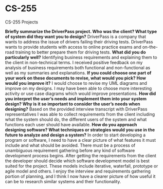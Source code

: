 # CS-255

CS-255 Projects

**Briefly summarize the DriverPass project. Who was the client? What type of system did they want you to design?**
DriverPass is a company that wants to address the issue of drivers failing their driving tests. DriverPass wants to provide students with access to online practice exams and on-the-road training to better prepare them for driving tests.
**What did you do particularly well?**
Identifying business requirements and explaining them to the client in non-technical terms. I received positive feedback on my analysis of business requirements both functional and non-functional as well as my summaries and explanations.
**If you could choose one part of your work on these documents to revise, what would you pick? How would you improve it?**
I would choose to revise my UML diagrams and improve on my designs.  I may have been able to choose more interesting activity or use case diagrams which would improve presentations.
**How did you interpret the user’s needs and implement them into your system design? Why is it so important to consider the user’s needs when designing?**
Based on the provided interview transcript with DriverPass representatives I was able to collect requirements from the client including what the system should do, the different users of the system and what functions each user should have available.
**How do you approach designing software? What techniques or strategies would you use in the future to analyze and design a system?**
In order to start developing a program or software, I need to have a clear picture of what features it must include and what should be avoided. There must be a process of unambiguous requirement gathering before any kind of software development process begins. After getting the requirements from the client the developer should decide which software development model is best suited for the project. These models include iterative, waterfall, prototype or agile model and others. I enjoy the interview and requirements gathering portion of planning, and I think I now have a clearer picture of how useful it can be to research similar systems and their functionality.

